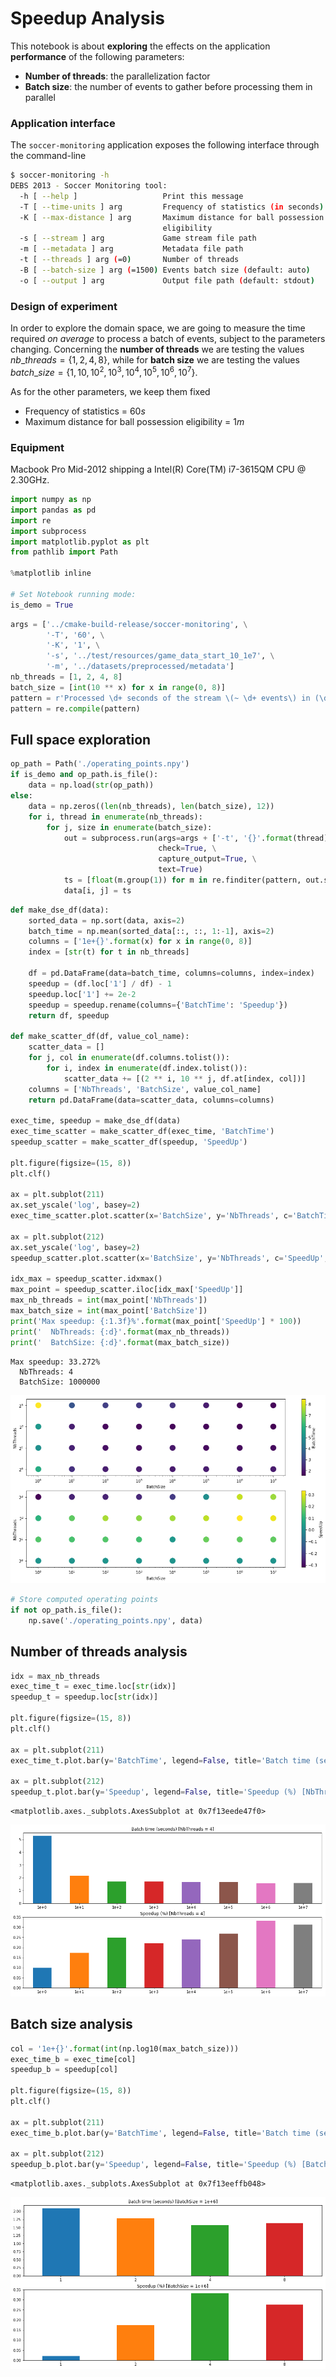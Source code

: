 
# Speedup Analysis

This notebook is about **exploring** the effects on the application **performance** of the following parameters:
 - **Number of threads**: the parallelization factor
 - **Batch size**: the number of events to gather before processing them in parallel

### Application interface
The `soccer-monitoring` application exposes the following interface through the command-line

```bash
$ soccer-monitoring -h                                                                                                        
DEBS 2013 - Soccer Monitoring tool:
  -h [ --help ]                   Print this message
  -T [ --time-units ] arg         Frequency of statistics (in seconds)
  -K [ --max-distance ] arg       Maximum distance for ball possession 
                                  eligibility
  -s [ --stream ] arg             Game stream file path
  -m [ --metadata ] arg           Metadata file path
  -t [ --threads ] arg (=0)       Number of threads
  -B [ --batch-size ] arg (=1500) Events batch size (default: auto)
  -o [ --output ] arg             Output file path (default: stdout)
```

### Design of experiment
In order to explore the domain space, we are going to measure the time required _on average_ to process a batch of events, subject to the parameters changing. Concerning the **number of threads** we are testing the values $nb\_threads = \left \{1, 2, 4, 8 \right \}$, while for **batch size** we are testing the values $batch\_size = \left \{1, 10, 10^2, 10^3, 10^4, 10^5, 10^6, 10^7 \right \}$.

As for the other parameters, we keep them fixed
 - Frequency of statistics = $60 s$
 - Maximum distance for ball possession eligibility = $1 m$
 
### Equipment
Macbook Pro Mid-2012 shipping a Intel(R) Core(TM) i7-3615QM CPU @ 2.30GHz.


```python
import numpy as np
import pandas as pd
import re
import subprocess
import matplotlib.pyplot as plt
from pathlib import Path

%matplotlib inline

# Set Notebook running mode:
is_demo = True
```


```python
args = ['../cmake-build-release/soccer-monitoring', \
        '-T', '60', \
        '-K', '1', \
        '-s', '../test/resources/game_data_start_10_1e7', \
        '-m', '../datasets/preprocessed/metadata']
nb_threads = [1, 2, 4, 8]
batch_size = [int(10 ** x) for x in range(0, 8)]
pattern = r'Processed \d+ seconds of the stream \(~ \d+ events\) in (\d+\.\d+) seconds'
pattern = re.compile(pattern)
```

## Full space exploration


```python
op_path = Path('./operating_points.npy')
if is_demo and op_path.is_file():
    data = np.load(str(op_path))
else:
    data = np.zeros((len(nb_threads), len(batch_size), 12))
    for i, thread in enumerate(nb_threads):
        for j, size in enumerate(batch_size):
            out = subprocess.run(args=args + ['-t', '{}'.format(thread), '-B', '{}'.format(size)], \
                                 check=True, \
                                 capture_output=True, \
                                 text=True)
            ts = [float(m.group(1)) for m in re.finditer(pattern, out.stdout)]
            data[i, j] = ts
```


```python
def make_dse_df(data):
    sorted_data = np.sort(data, axis=2)
    batch_time = np.mean(sorted_data[::, ::, 1:-1], axis=2)
    columns = ['1e+{}'.format(x) for x in range(0, 8)]
    index = [str(t) for t in nb_threads]

    df = pd.DataFrame(data=batch_time, columns=columns, index=index)
    speedup = (df.loc['1'] / df) - 1
    speedup.loc['1'] += 2e-2
    speedup = speedup.rename(columns={'BatchTime': 'Speedup'})
    return df, speedup

def make_scatter_df(df, value_col_name):
    scatter_data = []
    for j, col in enumerate(df.columns.tolist()):
        for i, index in enumerate(df.index.tolist()):
            scatter_data += [(2 ** i, 10 ** j, df.at[index, col])]
    columns = ['NbThreads', 'BatchSize', value_col_name]
    return pd.DataFrame(data=scatter_data, columns=columns)

exec_time, speedup = make_dse_df(data)
exec_time_scatter = make_scatter_df(exec_time, 'BatchTime')
speedup_scatter = make_scatter_df(speedup, 'SpeedUp')

plt.figure(figsize=(15, 8))
plt.clf()

ax = plt.subplot(211)
ax.set_yscale('log', basey=2)
exec_time_scatter.plot.scatter(x='BatchSize', y='NbThreads', c='BatchTime', s=200, logx=True, colormap='viridis', ax=ax)

ax = plt.subplot(212)
ax.set_yscale('log', basey=2)
speedup_scatter.plot.scatter(x='BatchSize', y='NbThreads', c='SpeedUp', s=200, logx=True, colormap='viridis', ax=ax)

idx_max = speedup_scatter.idxmax()
max_point = speedup_scatter.iloc[idx_max['SpeedUp']]
max_nb_threads = int(max_point['NbThreads'])
max_batch_size = int(max_point['BatchSize'])
print('Max speedup: {:1.3f}%'.format(max_point['SpeedUp'] * 100))
print('  NbThreads: {:d}'.format(max_nb_threads))
print('  BatchSize: {:d}'.format(max_batch_size))
```

    Max speedup: 33.272%
      NbThreads: 4
      BatchSize: 1000000



![png](speedup_analysis_files/speedup_analysis_7_1.png)



```python
# Store computed operating points
if not op_path.is_file():
    np.save('./operating_points.npy', data)
```

## Number of threads analysis


```python
idx = max_nb_threads
exec_time_t = exec_time.loc[str(idx)]
speedup_t = speedup.loc[str(idx)]

plt.figure(figsize=(15, 8))
plt.clf()

ax = plt.subplot(211)
exec_time_t.plot.bar(y='BatchTime', legend=False, title='Batch time (seconds) [NbThreads = {}]'.format(max_nb_threads), rot=0, ax=ax)

ax = plt.subplot(212)
speedup_t.plot.bar(y='Speedup', legend=False, title='Speedup (%) [NbThreads = {}]'.format(max_nb_threads), rot=0, ax=ax)
```




    <matplotlib.axes._subplots.AxesSubplot at 0x7f13eede47f0>




![png](speedup_analysis_files/speedup_analysis_10_1.png)


## Batch size analysis


```python
col = '1e+{}'.format(int(np.log10(max_batch_size)))
exec_time_b = exec_time[col]
speedup_b = speedup[col]

plt.figure(figsize=(15, 8))
plt.clf()

ax = plt.subplot(211)
exec_time_b.plot.bar(y='BatchTime', legend=False, title='Batch time (seconds) [BatchSize = {}]'.format(col), rot=0, ax=ax)

ax = plt.subplot(212)
speedup_b.plot.bar(y='Speedup', legend=False, title='Speedup (%) [BatchSize = {}]'.format(col), rot=0, ax=ax)
```




    <matplotlib.axes._subplots.AxesSubplot at 0x7f13eeffb048>




![png](speedup_analysis_files/speedup_analysis_12_1.png)

